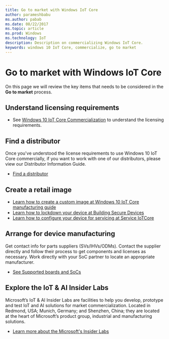 ```yaml
---
title: Go to market with Windows IoT Core
author: parameshbabu
ms.author: pabab
ms.date: 08/22/2017
ms.topic: article
ms.prod: Windows
ms.technology: IoT
description: Description on commercializing Windows IoT Core.
keywords: windows 10 IoT Core, commercialize, go to market
---
```


# Go to market with Windows IoT Core 
On this page we will review the key items that needs to be considered in the **Go to market** process. 

## Understand licensing requirements
* See [Windows 10 IoT Core Commercialization](https://www.windowsforiotdevices.com/) to understand the licensing requirements.

## Find a distributor
Once you've understood the license requirements to use Windows 10 IoT Core commercially,  if you want to work with one of our distributors, please view our Distributor Information Guide.

* [Find a distributor](Windows_IoT_Distributor_Information.pdf)

## Create a retail image
* [Learn how to create a custom image at Windows 10 IoT Core manufacturing guide](https://msdn.microsoft.com/windows/hardware/commercialize/manufacture/iot/iot-core-manufacturing-guide)
* [Learn how to lockdown your device at Building Secure Devices](../secure-your-device/BuildingSecureDevices.md)
* [Learn how to configure your device for servicing at Service IoTCore](https://msdn.microsoft.com/windows/hardware/commercialize/service/iot/index)

## Arrange for device manufacturing  
Get contact info for parts suppliers (SVs/IHVs/ODMs). Contact the supplier directly and follow their process to get components and licenses as necessary. Work directly with your SoC partner to locate an appropriate manufacturer.

* [See Supported boards and SoCs](../learn-about-hardware/SuggestedBoards.md)

## Explore the IoT & AI Insider Labs
Microsoft’s IoT & AI Insider Labs are facilities to help you develop, prototype and test IoT and AI solutions for market commercialization. Located in Redmond, USA; Munich, Germany; and Shenzhen, China; they are located at the heart of Microsoft’s product group, industrial and manufacturing solutions.

* [Learn more about the Microsoft's Insider Labs](https://www.microsoftiotinsiderlabs.com/)

